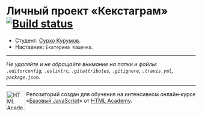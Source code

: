 # Личный проект «Кекстаграм» [![Build status][travis-image]][travis-url]

* Студент: [Сурхо Курумов](https://up.htmlacademy.ru/javascript/9/user/227974).
* Наставник: `Екатерина Кащенко`.

---

_Не удаляйте и не обращайте внимание на папки и файлы:_<br>
_`.editorconfig`, `.eslintrc`, `.gitattributes`, `.gitignore`, `.travis.yml`, `package.json`._

---

<a href="https://htmlacademy.ru/intensive/javascript"><img align="left" width="50" height="50" title="HTML Academy" src="https://up.htmlacademy.ru/static/img/intensive/javascript/logo-for-github.svg"></a>

Репозиторий создан для обучения на интенсивном онлайн‑курсе «[Базовый JavaScript](https://htmlacademy.ru/intensive/javascript)» от [HTML Academy](https://htmlacademy.ru).

[travis-image]: https://travis-ci.org/htmlacademy-javascript/227974-kekstagram.svg?branch=master
[travis-url]: https://travis-ci.org/htmlacademy-javascript/227974-kekstagram
